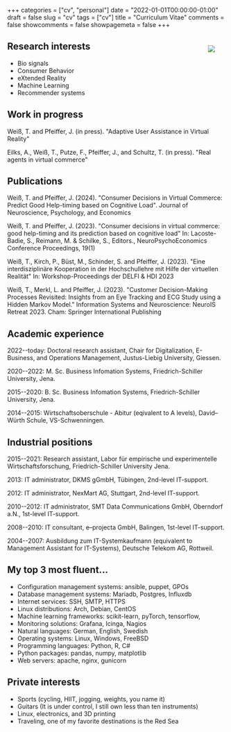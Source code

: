 +++
categories = ["cv", "personal"]
date = "2022-01-01T00:00:00-01:00"
draft = false
slug = "cv"
tags = ["cv"]
title = "Curriculum Vitae"
comments = false
showcomments = false
showpagemeta = false
+++

<div style="position:relative;float:right;margin:25px">
<img src="img/me_thumb.jpeg">
</div>

## Research interests
- Bio signals
- Consumer Behavior
- eXtended Reality
- Machine Learning
- Recommender systems

## Work in progress 

Weiß, T. and Pfeiffer, J. (in press). "Adaptive User Assistance in Virtual Reality"

Eilks, A., Weiß, T., Putze, F., Pfeiffer, J., and Schultz, T. (in press). "Real agents in virtual commerce"

## Publications 
Weiß, T. and Pfeiffer, J. (2024). "Consumer Decisions in Virtual Commerce: Predict Good Help-timing based on Cognitive Load". Journal of Neuroscience, Psychology, and Economics

Weiß, T. and Pfeiffer, J. (2023). "Consumer decisions in virtual commerce: good help-timing and its prediction based on cognitive load" In: Lacoste-Badie, S., Reimann, M. & Schilke, S., Editors., NeuroPsychoEconomics Conference Proceedings, 19(1) 

Weiß, T., Kirch, P., Büst, M., Schinder, S. and Pfeiffer, J. (2023). "Eine interdisziplinäre Kooperation in der Hochschullehre mit Hilfe der virtuellen Realität" In: Workshop-Proceedings der DELFI & HDI 2023

Weiß, T., Merkl, L. and Pfeiffer, J. (2023). "Customer Decision-Making Processes Revisited: Insights from an Eye Tracking and ECG Study using a Hidden Markov Model." Information Systems and Neuroscience: NeuroIS Retreat 2023. Cham: Springer International Publishing

## Academic experience

2022--today: Doctoral research assistant, Chair for Digitalization, E-Business, and Operations Management, Justus-Liebig University, Giessen.

2020--2022: M. Sc. Business Infomation Systems, Friedrich-Schiller University, Jena.

2015--2020: B. Sc. Business Infomation Systems, Friedrich-Schiller University, Jena.

2014--2015: Wirtschaftsoberschule - Abitur (eqivalent to A levels), David–Würth Schule, VS-Schwenningen.

## Industrial positions
2015--2021: Research assistant, Labor für empirische und experimentelle Wirtschaftsforschung, Friedrich-Schiller University Jena.

2013: IT administrator, DKMS gGmbH, Tübingen, 2nd-level IT-support.

2012: IT administrator, NexMart AG, Stuttgart, 2nd-level IT-support.

2010--2012: IT administrator, SMT Data Communications GmbH, Oberndorf a.N., 1st-level IT-support.

2008--2010: IT consultant, e–projecta GmbH, Balingen, 1st-level IT-support.

2004--2007: Ausbildung zum IT-Systemkaufmann (equivalent to Management Assistant for IT-Systems), Deutsche Telekom AG, Rottweil.

## My top 3 most fluent...
- Configuration management systems: ansible, puppet, GPOs
- Database management systems: Mariadb, Postgres, Influxdb
- Internet services: SSH, SMTP, HTTPS
- Linux distributions: Arch, Debian, CentOS
- Machine learning frameworks: scikit-learn, pyTorch, tensorflow, 
- Monitoring solutions: Grafana, Icinga, Nagios
- Natural languages: German, English, Swedish
- Operating systems: Linux, Windows, FreeBSD
- Programming languages: Python, R, C#
- Python packages: pandas, numpy, matplotlib
- Web servers: apache, nginx, gunicorn
 
## Private interests
- Sports (cycling, HIIT, jogging, weights, you name it)
- Guitars (It is under control, I still own less than ten instruments)
- Linux, electronics, and 3D printing
- Traveling, one of my favorite destinations is the Red Sea

